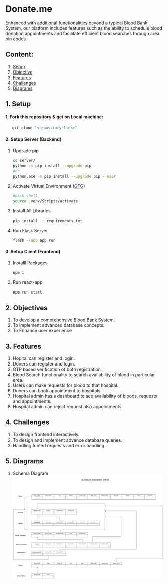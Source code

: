 # Donate.me
Enhanced with additional functionalities beyond a typical Blood Bank System, our platform includes features such as the ability to schedule blood donation appointments and facilitate efficient blood searches through area pin codes.


## Content:
   1. [Setup](#setup)
   1. [Objective](#objectives)
   2. [Features](#features)
   2. [Challenges](#challenges)
   2. [Diagrams](#diagrams)
   <!-- 2. [Conclusion](#) -->



## 1. Setup
#### 1. Fork this repository & get on Local machine:
```bash
   git clone "<repository-link>"
```

#### 2. Setup Server (Backend)
1. Upgrade pip
   ```bash
   cd server/
   python -m pip install --upgrade pip
   #or
   python.exe -m pip install --upgrade pip --user 
   ```
3. Activate Virtual Environment ([GFG](https://www.geeksforgeeks.org/python-virtual-environment/))
   ```bash
   #bash shell
   source .venv/Scripts/activate
   ```
4. Install All Libraries
   ```bash
   pip install -r requirements.txt
   ```
5. Run Flask Server
   ```bash
   flask --app app run
   ```

#### 3. Setup Client (Frontend)
1. Installl Packages
   ```bash
   npm i 
   ```
2. Run react-app
   ```bash
   npm run start
   ```


## 2. Objectives
1. To develop a comprehensive Blood Bank System.
2. To implement advanced database concepts.
3. To Enhance user experience


## 3. Features
1. Hopital can register and login.
2. Doners can register and login.
3. OTP based verification of both registration.
4. Blood Search functionality to search availability of blood in particular area.
5. Users can make requests for blood to that hospital.
6. Doners can book appointment to hospitals.
7. Hospital admin has a dashboard to see availability of bloods, requests and appointments.
8. Hospital admin can reject request also appointments.


## 4. Challenges
1. To design frontend interactively.
2. To design and implement advance database queries.
3. Handling fonted requests and error handling.


## 5. Diagrams

1. Schema Diagram
![Schemas](./ReadmeImages/Schemas_Diagram.jpg)


